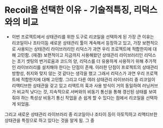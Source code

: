 # Recoil을 선택한 이유 - 기술적특징, 리덕스와의 비교

- 이번 프로젝트에서 상태관리를 위한 도구로 리코일을 선택하게 된 가장 큰 이유는 리코일이나 조타이등 새로운 상태관리 툴이 계속해서 등장하고 있고,
  가장 보편적으로 사용되는 상태관리 라이브러리인 리덕스가 과연 우리 프로젝트에 적합한지에 대해 고민함.
  (재경)
  보편적이고 지금까지 사용해왔던 상태관리 라이브러리인 리덕스는 초기 셋팅의 번거로움과 코드의 양, 리덕스를 더 유용하게 사용하기 위해 추가적인 라이브러리를 설치해야 한다는 단점이 존재. 이러한 단점이 프로젝트의 상태관리 방향성, 취지와 맞지 않는 것 같다는 생각을 했고 그래서 리덕스가 과연 우리 프로젝트에 적합한지에 대해 고민함.
  그리고 다른 여러 상태관리 라이브러리 중 리코일이 리액티브한 상태관을 갖고 있고 리액트의 훅과 사용 방식이 거의 동일하여 러닝커브가 비교적 낮다는 것,
  지속적으로 서버와의 비동기 통신을 통해 갱신된 상태를 보여줘야 하는 특성상 비동기 통신 작업을 손 쉽게 할 수 있다는 점에서 리코일을 선택하게 되었음.

그리고 새로운 상태관리 라이브러리 중 리코일이나 조타이 등이 아토믹하고 리액티브한 상태관을 특징으로 하고 있다는 것을 알게 됨. 그 중
